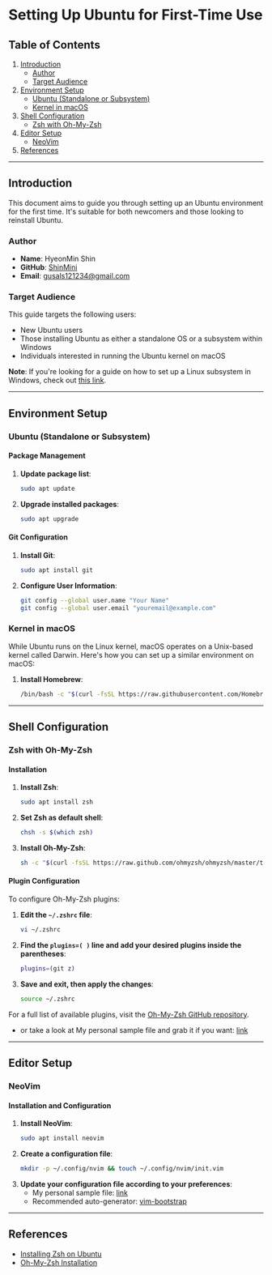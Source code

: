 # Setting Up Ubuntu for First-Time Use

## Table of Contents

1. [Introduction](#introduction)
    - [Author](#author)
    - [Target Audience](#target-audience)
2. [Environment Setup](#environment-setup)
    - [Ubuntu (Standalone or Subsystem)](#ubuntu-standalone-or-subsystem)
    - [Kernel in macOS](#kernel-in-macos)
3. [Shell Configuration](#shell-configuration)
    - [Zsh with Oh-My-Zsh](#zsh-with-oh-my-zsh)
4. [Editor Setup](#editor-setup)
    - [NeoVim](#neovim)
5. [References](#references)

---

## Introduction

This document aims to guide you through setting up an Ubuntu environment for the first time. It's suitable for both newcomers and those looking to reinstall Ubuntu.

### Author

- **Name**: HyeonMin Shin
- **GitHub**: [ShinMini](https://github.com/ShinMini)
- **Email**: [gusals121234@gmail.com](mailto:gusals121234@gmail.com)

### Target Audience

This guide targets the following users:

- New Ubuntu users
- Those installing Ubuntu as either a standalone OS or a subsystem within Windows
- Individuals interested in running the Ubuntu kernel on macOS

**Note**: If you're looking for a guide on how to set up a Linux subsystem in Windows, check out [this link](https://github.com/ShinMini/DEV-CONFIG-FOR-WINDOW/tree/version-6.1.0).

---

## Environment Setup

### Ubuntu (Standalone or Subsystem)

#### Package Management

1. **Update package list**:  
    ```bash
    sudo apt update
    ```
2. **Upgrade installed packages**:  
    ```bash
    sudo apt upgrade
    ```

#### Git Configuration

1. **Install Git**:  
    ```bash
    sudo apt install git
    ```
2. **Configure User Information**:  
    ```bash
    git config --global user.name "Your Name"
    git config --global user.email "youremail@example.com"
    ```

### Kernel in macOS

While Ubuntu runs on the Linux kernel, macOS operates on a Unix-based kernel called Darwin. Here's how you can set up a similar environment on macOS:

1. **Install Homebrew**:  
    ```bash
    /bin/bash -c "$(curl -fsSL https://raw.githubusercontent.com/Homebrew/install/HEAD/install.sh)"
    ```

---

## Shell Configuration

### Zsh with Oh-My-Zsh

#### Installation

1. **Install Zsh**:  
    ```bash
    sudo apt install zsh
    ```
2. **Set Zsh as default shell**:  
    ```bash
    chsh -s $(which zsh)
    ```
3. **Install Oh-My-Zsh**:  
    ```bash
    sh -c "$(curl -fsSL https://raw.github.com/ohmyzsh/ohmyzsh/master/tools/install.sh)"
    ```

#### Plugin Configuration

To configure Oh-My-Zsh plugins:

1. **Edit the `~/.zshrc` file**:  
    ```bash
    vi ~/.zshrc
    ```
2. **Find the `plugins=( )` line and add your desired plugins inside the parentheses**:  
    ```bash
    plugins=(git z)
    ```
3. **Save and exit, then apply the changes**:  
    ```bash
    source ~/.zshrc
    ```

For a full list of available plugins, visit the [Oh-My-Zsh GitHub repository](https://github.com/ohmyzsh/ohmyzsh/wiki/Plugins).
- or take a look at My personal sample file and grab it if you want: [link](https://github.com/ShinMini/ShinMini/blob/mini/docs/format/.zshrc)

---

## Editor Setup

### NeoVim

#### Installation and Configuration

1. **Install NeoVim**:  
    ```bash
    sudo apt install neovim
    ```
2. **Create a configuration file**:  
    ```bash
    mkdir -p ~/.config/nvim && touch ~/.config/nvim/init.vim
    ```
3. **Update your configuration file according to your preferences**:  
   - My personal sample file: [link](https://github.com/ShinMini/ShinMini/blob/mini/docs/config/init.vim)
   - Recommended auto-generator: [vim-bootstrap](https://vim-bootstrap.com/)

---

## References

- [Installing Zsh on Ubuntu](https://phoenixnap.com/kb/install-zsh-ubuntu)
- [Oh-My-Zsh Installation](https://ohmyz.sh/#install)


